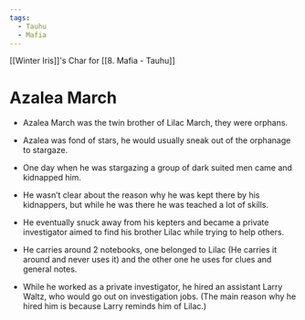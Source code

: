 ```yaml
---
tags:
  - Tauhu
  - Mafia
---
```

[[Winter Iris]]'s Char for [[8. Mafia - Tauhu]]
# Azalea March

- Azalea March was the twin brother of Lilac March, they were orphans.
    
- Azalea was fond of stars, he would usually sneak out of the orphanage to stargaze. 
    
- One day when he was stargazing a group of dark suited men came and kidnapped him.
    
- He wasn’t clear about the reason why he was kept there by his kidnappers, but while he was there he was teached a lot of skills.
    
- He eventually snuck away from his kepters and became a private investigator aimed to find his brother Lilac while trying to help others.
    
- He carries around 2 notebooks, one belonged to Lilac (He carries it around and never uses it) and the other one he uses for clues and general notes.
    
- While he worked as a private investigator, he hired an assistant Larry Waltz, who would go out on investigation jobs. (The main reason why he hired him is because Larry reminds him of Lilac.)
    

  